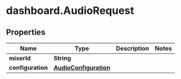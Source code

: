 # dashboard.AudioRequest

## Properties
Name | Type | Description | Notes
------------ | ------------- | ------------- | -------------
**mixerId** | **String** |  | 
**configuration** | [**AudioConfiguration**](AudioConfiguration.md) |  | 


